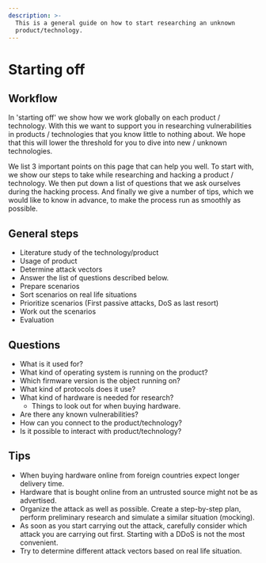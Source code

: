 ```yaml
---
description: >-
  This is a general guide on how to start researching an unknown
  product/technology.
---
```


# Starting off

## Workflow

In 'starting off' we show how we work globally on each product / technology. With this we want to support you in researching vulnerabilities in products / technologies that you know little to nothing about. We hope that this will lower the threshold for you to dive into new / unknown technologies.

We list 3 important points on this page that can help you well. To start with, we show our steps to take while researching and hacking a product / technology. We then put down a list of questions that we ask ourselves during the hacking process. And finally we give a number of tips, which we would like to know in advance, to make the process run as smoothly as possible.

## **General steps**

* Literature study of the technology/product
* Usage of product
* Determine attack vectors
* Answer the list of questions described below.
* Prepare scenarios
* Sort scenarios on real life situations
* Prioritize scenarios \(First passive attacks, DoS as last resort\)
* Work out the scenarios
* Evaluation

## **Questions**

* What is it used for?
* What kind of operating system is running on the product?
* Which firmware version is the object running on?
* What kind of protocols does it use?
* What kind of hardware is needed for research?
  * Things to look out for when buying hardware.
* Are there any known vulnerabilities?
* How can you connect to the product/technology?
* Is it possible to interact with product/technology?

## **Tips**

* When buying hardware online from foreign countries expect longer delivery time.
* Hardware that is bought online from an untrusted source might not be as advertised.
* Organize the attack as well as possible. Create a step-by-step plan, perform preliminary research and simulate a similar situation \(mocking\).
* As soon as you start carrying out the attack, carefully consider which attack you are carrying out first. Starting with a DDoS is not the most convenient.
* Try to determine different attack vectors based on real life situation.



